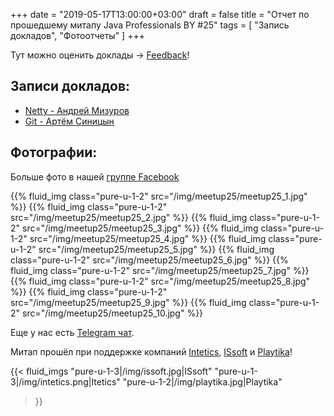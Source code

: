 +++
date = "2019-05-17T13:00:00+03:00"
draft = false
title = "Отчет по прошедшему митапу Java Professionals BY #25"
tags = [
    "Запись докладов",
    "Фотоотчеты"
]
+++

Тут можно оценить доклады → [Feedback](https://forms.gle/ue4dVYz4ttDD9d1k7)! 

<!--more-->

## Записи докладов:

 - [Netty - Андрей Мизуров](...)
 - [Git - Артём Синицын](...)

## Фотографии:

Больше фото в нашей [группе Facebook](https://www.facebook.com/pg/javaprofessionalsby/photos/?tab=album&album_id=1689682104468714)

<div class="post_photos">

{{% fluid_img class="pure-u-1-2" src="/img/meetup25/meetup25_1.jpg" %}}
{{% fluid_img class="pure-u-1-2" src="/img/meetup25/meetup25_2.jpg" %}}
{{% fluid_img class="pure-u-1-2" src="/img/meetup25/meetup25_3.jpg" %}}
{{% fluid_img class="pure-u-1-2" src="/img/meetup25/meetup25_4.jpg" %}}
{{% fluid_img class="pure-u-1-2" src="/img/meetup25/meetup25_5.jpg" %}}
{{% fluid_img class="pure-u-1-2" src="/img/meetup25/meetup25_6.jpg" %}}
{{% fluid_img class="pure-u-1-2" src="/img/meetup25/meetup25_7.jpg" %}}
{{% fluid_img class="pure-u-1-2" src="/img/meetup25/meetup25_8.jpg" %}}
{{% fluid_img class="pure-u-1-2" src="/img/meetup25/meetup25_9.jpg" %}}
{{% fluid_img class="pure-u-1-2" src="/img/meetup25/meetup25_10.jpg" %}}

</div>

Еще у нас есть [Telegram чат](https://t.me/jprof_by).

Митап прошёл при поддержке компаний  [Intetics](http://intetics.com), [ISsoft](http://www.issoft.by) и [Playtika](https://www.playtika.com/)!

{{< fluid_imgs
  "pure-u-1-3|/img/issoft.jpg|ISsoft"
  "pure-u-1-3|/img/intetics.png|Itetics"
  "pure-u-1-2|/img/playtika.jpg|Playtika"
>}}
